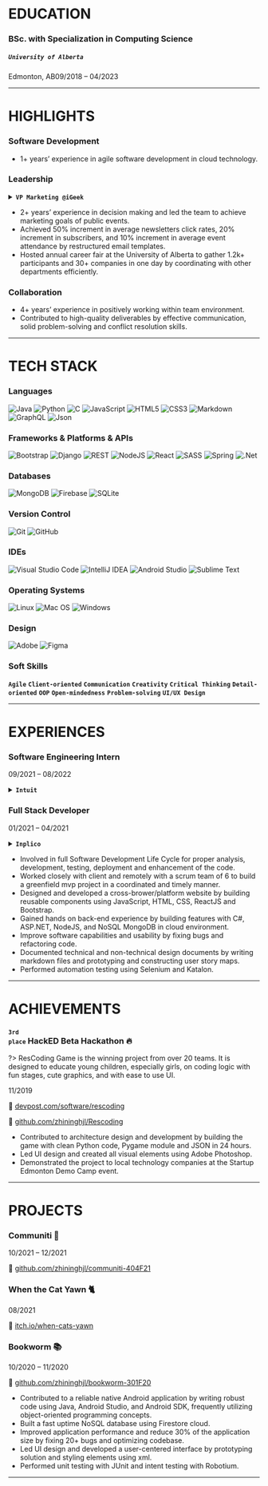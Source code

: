 # EDUCATION 

<h3>BSc. with Specialization in Computing Science</h3>

<h5><code>University of Alberta</code></h5>

<p>Edmonton, AB<span class="text-right">09/2018 – 04/2023</span></p>

---

# HIGHLIGHTS

### Software Development

* 1+ years’ experience in agile software development in cloud technology.

### Leadership

<details class="collapsed">
  <summary>
    <strong><code>VP Marketing @iGeek</code></strong>
  </summary>
  <p class="warn">iGeek is one of the largest technology student group at the University of Alberta that focus on the education and career building of young innovator in STEM.</p>
</details>

* 2+ years’ experience in decision making and led the team to achieve marketing goals of public events.
* Achieved 50% increment in average newsletters click rates, 20% increment in subscribers, and 10% increment in average event attendance by restructured email templates.
* Hosted annual career fair at the University of Alberta to gather 1.2k+ participants and 30+ companies in one day by coordinating with other departments efficiently.

### Collaboration

* 4+ years’ experience in positively working within team environment.
* Contributed to high-quality deliverables by effective communication, solid problem-solving and conflict resolution skills.

---

# TECH STACK

### Languages

![Java](https://img.shields.io/badge/java-%23ED8B00.svg?style=for-the-badge&logo=java&logoColor=white)
![Python](https://img.shields.io/badge/python-3670A0?style=for-the-badge&logo=python&logoColor=white)
![C](https://img.shields.io/badge/c-%2300599C.svg?style=for-the-badge&logo=c&logoColor=white)
![JavaScript](https://img.shields.io/badge/javascript-%23F7DF1E.svg?style=for-the-badge&logo=javascript&logoColor=black)
![HTML5](https://img.shields.io/badge/html5-%23E34F26.svg?style=for-the-badge&logo=html5&logoColor=white)
![CSS3](https://img.shields.io/badge/css3-%231572B6.svg?style=for-the-badge&logo=css3&logoColor=white)
![Markdown](https://img.shields.io/badge/markdown-%23000000.svg?style=for-the-badge&logo=markdown&logoColor=white)
![GraphQL](https://img.shields.io/badge/-GraphQL-E10098?style=for-the-badge&logo=graphql&logoColor=white)
![Json](https://img.shields.io/badge/json-%23000000.svg?style=for-the-badge&logo=json&logoColor=white)

### Frameworks & Platforms & APIs

![Bootstrap](https://img.shields.io/badge/bootstrap-%23563D7C.svg?style=for-the-badge&logo=bootstrap&logoColor=white)
![Django](https://img.shields.io/badge/django-%23092E20.svg?style=for-the-badge&logo=django&logoColor=white)
![REST](https://img.shields.io/badge/REST-ff1709?style=for-the-badge&color=ff1709)
![NodeJS](https://img.shields.io/badge/node.js-6DA55F?style=for-the-badge&logo=node.js&logoColor=white)
![React](https://img.shields.io/badge/react-%2361DAFB.svg?style=for-the-badge&logo=react&logoColor=black)
![SASS](https://img.shields.io/badge/SASS-hotpink.svg?style=for-the-badge&logo=SASS&logoColor=white)
![Spring](https://img.shields.io/badge/spring-%236DB33F.svg?style=for-the-badge&logo=spring&logoColor=white)
![.Net](https://img.shields.io/badge/.NET-5C2D91?style=for-the-badge&logo=.net&logoColor=white)

### Databases

![MongoDB](https://img.shields.io/badge/MongoDB-%234ea94b.svg?style=for-the-badge&logo=mongodb&logoColor=white)
![Firebase](https://img.shields.io/badge/firebase-039BE5.svg?style=for-the-badge&logo=firebase)
![SQLite](https://img.shields.io/badge/sqlite-%2307405e.svg?style=for-the-badge&logo=sqlite&logoColor=white)

### Version Control

![Git](https://img.shields.io/badge/git-%23F05033.svg?style=for-the-badge&logo=git&logoColor=white)
![GitHub](https://img.shields.io/badge/github-%23121011.svg?style=for-the-badge&logo=github&logoColor=white)

### IDEs

![Visual Studio Code](https://img.shields.io/badge/Visual%20Studio%20Code-0078d7.svg?style=for-the-badge&logo=visual-studio-code&logoColor=white)
![IntelliJ IDEA](https://img.shields.io/badge/IntelliJ%20IDEA-000000.svg?style=for-the-badge&logo=intellij-idea&logoColor=white)
![Android Studio](https://img.shields.io/badge/Android%20Studio-3DDC84.svg?style=for-the-badge&logo=android-studio&logoColor=white)
![Sublime Text](https://img.shields.io/badge/sublime%20text-%23575757.svg?style=for-the-badge&logo=sublime-text&logoColor=important)

### Operating Systems

![Linux](https://img.shields.io/badge/Linux-FCC624?style=for-the-badge&logo=linux&logoColor=black)
![Mac OS](https://img.shields.io/badge/mac%20os-000000?style=for-the-badge&logo=apple&logoColor=F0F0F0)
![Windows](https://img.shields.io/badge/Windows-0078D6?style=for-the-badge&logo=windows&logoColor=white)

### Design

![Adobe](https://img.shields.io/badge/adobe-%23FF0000.svg?style=for-the-badge&logo=adobe&logoColor=white)
![Figma](https://img.shields.io/badge/figma-%23F24E1E.svg?style=for-the-badge&logo=figma&logoColor=white)

### Soft Skills

**`Agile`**
**`Client-oriented`**
**`Communication`**
**`Creativity`**
**`Critical Thinking`**
**`Detail-oriented`**
**`OOP`**
**`Open-mindedness`**
**`Problem-solving`**
**`UI/UX Design`**

---

# EXPERIENCES

### Software Engineering Intern

<p class="text-right">09/2021 – 08/2022</p>

<details class="collapsed">
  <summary>
    <strong><code>Intuit</code></strong>
  </summary>
  <p class="warn">Intuit is an American business that specializes in financial software.</p>
</details>

### Full Stack Developer

<p class="text-right">01/2021 – 04/2021</p>

<details class="collapsed">
  <summary>
    <strong><code>Inplico</code></strong>
  </summary>
  <p class="warn">Inplico is an Edmonton company specializes in drafting and design services for existing and proposed buildings.</p>
</details>

* Involved in full Software Development Life Cycle for proper analysis, development, testing, deployment and enhancement of the code.
* Worked closely with client and remotely with a scrum team of 6  to build a greenfield mvp project in a coordinated and timely manner.
* Designed and developed a cross-brower/platform website by building reusable components using JavaScript, HTML, CSS, ReactJS and Bootstrap.
* Gained hands on back-end experience by building features with C#, ASP.NET, NodeJS, and NoSQL MongoDB in cloud environment.
* Improve software capabilities and usability by fixing bugs and refactoring code.
* Documented technical and non-technical design documents by writing markdown files and prototyping and constructing user story maps.
* Performed automation testing using Selenium and Katalon.

---

# ACHIEVEMENTS

### <small><code>3rd place</code></small> HackED Beta Hackathon &#128293;

?> ResCoding Game is the winning project from over 20 teams. It is designed to educate young children, especially girls, on coding logic with fun stages, cute graphics, and with ease to use UI.

<p><span class="text-right">11/2019</span></p>

&#128279; [devpost.com/software/rescoding](https://www.devpost.com/software/rescoding)

&#128279; [github.com/zhininghjl/Rescoding](https://www.github.com/zhininghjl/Rescoding) 

* Contributed to architecture design and development by building the game with clean Python code, Pygame module and JSON in 24 hours.
* Led UI design and created all visual elements using Adobe Photoshop.
* Demonstrated the project to local technology companies at the Startup Edmonton Demo Camp event.

---

# PROJECTS

### Communiti &#127751;

<p><span class="text-right">10/2021 – 12/2021</span></p>

&#128279; [github.com/zhininghjl/communiti-404F21](https://github.com/zhininghjl/communiti-404F21)

### When the Cat Yawn &#128008;

<p><span class="text-right">08/2021</span></p>

&#128279; [itch.io/when-cats-yawn](https://thecatinbox.itch.io/when-cats-yawn)

### Bookworm &#128218;

<p><span class="text-right">10/2020 – 11/2020</span></p>

&#128279; [github.com/zhininghjl/bookworm-301F20](https://www.github.com/zhininghjl/bookworm-301F20)

* Contributed to a reliable native Android application by writing robust code using Java, Android Studio, and Android SDK, frequently utilizing object-oriented programming concepts.
* Built a fast uptime NoSQL database using Firestore cloud.
* Improved application performance and reduce 30% of the application size by fixing 20+ bugs and optimizing codebase.
* Led UI design and developed a user-centered interface by prototyping solution and styling elements using xml.
* Performed unit testing with JUnit and intent testing with Robotium.

---

